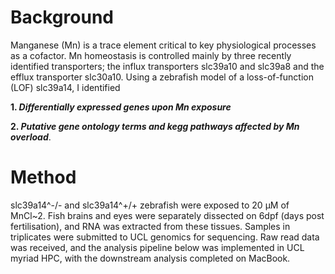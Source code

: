 # Background
Manganese (Mn) is a trace element critical to key physiological processes as a cofactor. Mn homeostasis is controlled mainly by three recently identified transporters;
the influx transporters slc39a10 and slc39a8 and the efflux transporter slc30a10. Using a zebrafish model of a loss-of-function (LOF) slc39a14, I identified

**1. *Differentially expressed genes upon Mn exposure***

**2. *Putative gene ontology terms and kegg pathways affected by Mn overload***. 

# Method
slc39a14^-/- and slc39a14^+/+ zebrafish were exposed to 20 µM of MnCl~2. Fish brains and eyes were separately dissected on 6dpf (days post fertilisation), and RNA was extracted from these tissues. Samples in triplicates were submitted to UCL genomics for sequencing. Raw read data was received, and the analysis pipeline below was implemented in UCL myriad HPC, with the downstream analysis completed on MacBook.

